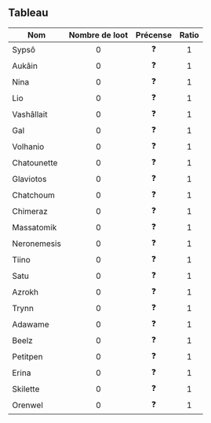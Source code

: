 ## Tableau

| Nom                                       | Nombre de loot | Précense | Ratio |
|-------------------------------------------|:--------------:|:--------:|:-----:|
| Sypsô                                     |        0       |    ❓    |   1   |
| Aukâin                                    |        0       |    ❓    |   1   |
| Nina                                      |        0       |    ❓    |   1   |
| Lio                                       |        0       |    ❓    |   1   |
| Vashâllait                                |        0       |    ❓    |   1   |
| Gal                                       |        0       |    ❓    |   1   |
| Volhanio                                  |        0       |    ❓    |   1   |
| Chatounette                               |        0       |    ❓    |   1   |
| Glaviotos                                 |        0       |    ❓    |   1   |
| Chatchoum                                 |        0       |    ❓    |   1   |
| Chimeraz                                  |        0       |    ❓    |   1   |
| Massatomik                                |        0       |    ❓    |   1   |
| Neronemesis                               |        0       |    ❓    |   1   |
| Tiino                                     |        0       |    ❓    |   1   |
| Satu                                      |        0       |    ❓    |   1   |
| Azrokh                                    |        0       |    ❓    |   1   |
| Trynn                                     |        0       |    ❓    |   1   |
| Adawame                                   |        0       |    ❓    |   1   |
| Beelz                                     |        0       |    ❓    |   1   |
| Petitpen                                  |        0       |    ❓    |   1   |
| Erina                                     |        0       |    ❓    |   1   |
| Skilette                                  |        0       |    ❓    |   1   | 
| Orenwel                                   |        0       |    ❓    |   1   |
